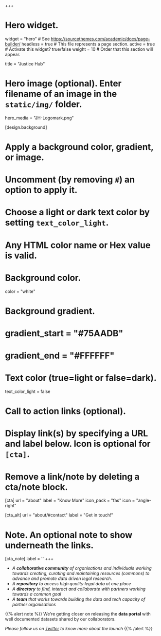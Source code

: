 +++
# Hero widget.
widget = "hero"  # See https://sourcethemes.com/academic/docs/page-builder/
headless = true  # This file represents a page section.
active = true  # Activate this widget? true/false
weight = 10  # Order that this section will appear.

title = "Justice Hub"

# Hero image (optional). Enter filename of an image in the `static/img/` folder.
hero_media = "JH-Logomark.png"

[design.background]
  # Apply a background color, gradient, or image.
  #   Uncomment (by removing `#`) an option to apply it.
  #   Choose a light or dark text color by setting `text_color_light`.
  #   Any HTML color name or Hex value is valid.

  # Background color.
  color = "white"
  
  # Background gradient.
  # gradient_start = "#75AADB"
  # gradient_end = "#FFFFFF"
  
  # Text color (true=light or false=dark).
  text_color_light = false

# Call to action links (optional).
#   Display link(s) by specifying a URL and label below. Icon is optional for `[cta]`.
#   Remove a link/note by deleting a cta/note block.
[cta]
  url = "about"
  label = "Know More"
  icon_pack = "fas"
  icon = "angle-right"
  
[cta_alt]
  url = "about/#contact"
  label = "Get in touch!"

# Note. An optional note to show underneath the links.
[cta_note]
  label = ''
+++

* _A **collaborative community** of organisations and individuals working towards creating, curating and maintaining resources (commons) to advance and promote data driven legal research._ 
* _A **repository** to access high quality legal data at one place_ 
* _A **directory** to find, interact and collaborate with partners working towards a common goal_
* _A **team** that works towards building the data and tech capacity of partner organisations_ 

<!--<span style="text-shadow: none;"><a class="github-button" href="https://github.com/gcushen/hugo-academic" data-icon="octicon-star" data-size="large" data-show-count="true" aria-label="Star this on GitHub">Star</a><script async defer src="https://buttons.github.io/buttons.js"></script></span>-->


{{% alert note %}}
We're getting closer on releasing the __data portal__ with well documented datasets shared by our collaborators. 

_Please follow us on [Twitter](https://twitter.com/JusticeHubIndia) to know more about the launch_
{{% /alert %}}